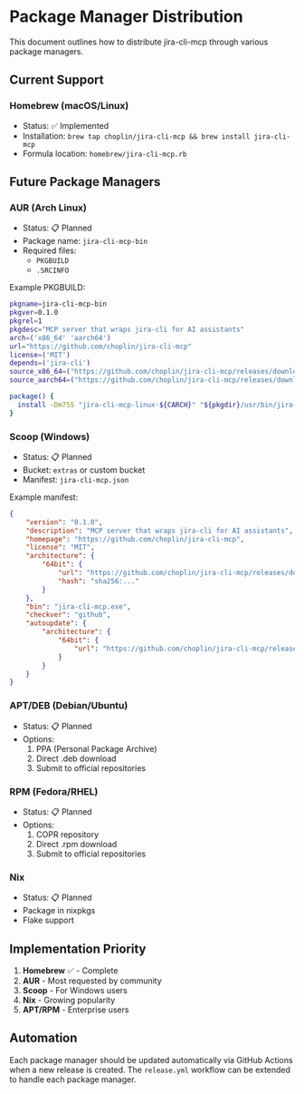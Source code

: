# Package Manager Distribution

This document outlines how to distribute jira-cli-mcp through various package managers.

## Current Support

### Homebrew (macOS/Linux)

- Status: ✅ Implemented
- Installation: `brew tap choplin/jira-cli-mcp && brew install jira-cli-mcp`
- Formula location: `homebrew/jira-cli-mcp.rb`

## Future Package Managers

### AUR (Arch Linux)

- Status: 📋 Planned
- Package name: `jira-cli-mcp-bin`
- Required files:
  - `PKGBUILD`
  - `.SRCINFO`

Example PKGBUILD:

```bash
pkgname=jira-cli-mcp-bin
pkgver=0.1.0
pkgrel=1
pkgdesc="MCP server that wraps jira-cli for AI assistants"
arch=('x86_64' 'aarch64')
url="https://github.com/choplin/jira-cli-mcp"
license=('MIT')
depends=('jira-cli')
source_x86_64=("https://github.com/choplin/jira-cli-mcp/releases/download/v${pkgver}/jira-cli-mcp-linux-x64.tar.gz")
source_aarch64=("https://github.com/choplin/jira-cli-mcp/releases/download/v${pkgver}/jira-cli-mcp-linux-arm64.tar.gz")

package() {
  install -Dm755 "jira-cli-mcp-linux-${CARCH}" "${pkgdir}/usr/bin/jira-cli-mcp"
}
```

### Scoop (Windows)

- Status: 📋 Planned
- Bucket: `extras` or custom bucket
- Manifest: `jira-cli-mcp.json`

Example manifest:

```json
{
    "version": "0.1.0",
    "description": "MCP server that wraps jira-cli for AI assistants",
    "homepage": "https://github.com/choplin/jira-cli-mcp",
    "license": "MIT",
    "architecture": {
        "64bit": {
            "url": "https://github.com/choplin/jira-cli-mcp/releases/download/v0.1.0/jira-cli-mcp-windows-x64.zip",
            "hash": "sha256:..."
        }
    },
    "bin": "jira-cli-mcp.exe",
    "checkver": "github",
    "autoupdate": {
        "architecture": {
            "64bit": {
                "url": "https://github.com/choplin/jira-cli-mcp/releases/download/v$version/jira-cli-mcp-windows-x64.zip"
            }
        }
    }
}
```

### APT/DEB (Debian/Ubuntu)

- Status: 📋 Planned
- Options:
  1. PPA (Personal Package Archive)
  2. Direct .deb download
  3. Submit to official repositories

### RPM (Fedora/RHEL)

- Status: 📋 Planned
- Options:
  1. COPR repository
  2. Direct .rpm download
  3. Submit to official repositories

### Nix

- Status: 📋 Planned
- Package in nixpkgs
- Flake support

## Implementation Priority

1. **Homebrew** ✅ - Complete
2. **AUR** - Most requested by community
3. **Scoop** - For Windows users
4. **Nix** - Growing popularity
5. **APT/RPM** - Enterprise users

## Automation

Each package manager should be updated automatically via GitHub Actions when a new release is created. The
`release.yml` workflow can be extended to handle each package manager.
